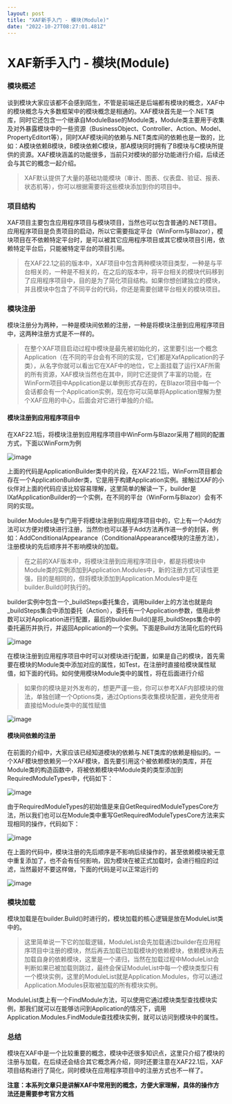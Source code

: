 ```yaml
---
layout: post
title: "XAF新手入门 - 模块(Module)"
date: "2022-10-27T08:27:01.481Z"
---
```

XAF新手入门 - 模块(Module)
====================

### 模块概述

谈到模块大家应该都不会感到陌生，不管是前端还是后端都有模块的概念，XAF中的模块概念与大多数框架中的模块概念是相通的。XAF模块首先是一个.NET类库，同时它还包含一个继承自ModuleBase的Module类，Module类主要用于收集及对外暴露模块中的一些资源（BusinessObject、Controller、Action、Model、PropertyEditort等），同时XAF模块间的依赖与.NET类库间的依赖也是一致的，比如：A模块依赖B模块，B模块依赖C模块，那A模块同时拥有了B模块与C模块所提供的资源。XAF模块涵盖的功能很多，当前只对模块的部分功能进行介绍，后续还会与其它的概念一起介绍。

> XAF默认提供了大量的基础功能模块（审计、图表、仪表盘、验证、报表、状态机等），你可以根据需要将这些模块添加到你的项目中。

### 项目结构

XAF项目主要包含应用程序项目与模块项目，当然也可以包含普通的.NET项目。应用程序项目是负责项目的启动，所以它需要指定平台（WinForm与Blazor），模块项目在不依赖特定平台时，是可以被其它应用程序项目或其它模块项目引用，依赖特定平台后，只能被特定平台的项目引用。

> 在XAF22.1之前的版本中，XAF项目中包含两种模块项目类型，一种是与平台相关的，一种是不相关的，在之后的版本中，将平台相关的模块代码移到了应用程序项目中，目的是为了简化项目结构。如果你想创建独立的模块，并且模块中包含了不同平台的代码，你还是需要创建平台相关的模块项目。

### 模块注册

模块注册分为两种，一种是模块间依赖的注册，一种是将模块注册到应用程序项目中，这两种注册方式是不一样的。

> 在整个XAF项目启动过程中模块是最先被初始化的，这里要引出一个概念Application（在不同的平台会有不同的实现，它们都是XafApplication的子类），从名字你就可以看出它在XAF中的地位，它上面挂载了运行XAF所需的所有资源，XAF模块当然也在其中，同时它还提供了丰富的功能，在WinForm项目中Application是以单例形式存在的，在Blazor项目中每一个会话都会有一个Application实例，现在你可以简单将Application理解为整个XAF应用的中心，后面会对它进行单独的介绍。

#### 模块注册到应用程序项目中

在XAF22.1后，将模块注册到应用程序项目中WinForm与Blazor采用了相同的配置方式，下面以WinForm为例

![image](https://img2022.cnblogs.com/blog/210856/202210/210856-20221026211250340-486768572.png)

上面的代码是ApplicationBuilder类中的片段，在XAF22.1后，WinForm项目都会存在一个ApplicationBuilder类，它是用于构建Application实例。接触过XAF的小伙伴对上面的代码应该比较容易理解，这里简单的解读一下，builder是IXafApplicationBuilder<TBuilder>的一个实例，在不同的平台（WinForm与Blazor）会有不同的实现。

builder.Modules是专门用于将模块注册到应用程序项目中的，它上有一个Add方法可以方便对模块进行注册，当然你也可以基于Add方法再作进一步的封装，例如：AddConditionalAppearance（ConditionalAppearance模块的注册方法），注册模块的先后顺序并不影响模块的加载。

> 在之前的XAF版本中，将模块注册到应用程序项目中，都是将模块中Module类的实例添加到Application.Modules中，新的注册方式可读性更强，目的是相同的，但将模块添加到Application.Modules中是在builder.Build()时执行的。

builder实例中包含一个\_buildSteps委托集合，调用builder上的方法也就是向\_buildSteps集合中添加委托（Action<XafApplication>），委托有一个Application参数，借用此参数可以对Application进行配置，最后的builder.Build()是将\_buildSteps集合中的委托遍历并执行，并返回Application的一个实例。下面是Build方法简化后的代码

![image](https://img2022.cnblogs.com/blog/210856/202210/210856-20221026211837863-1558160732.png)

在模块注册到应用程序项目中时可以对模块进行配置，如果是自己的模块，首先需要在模块的Module类中添加对应的属性，如Test，在注册时直接给模块属性赋值，如下面的代码。如何使用模块Module类中的属性，将在后面进行介绍

> 如果你的模块是对外发布的，想更严谨一些，你可以参考XAF内部模块的做法，单独创建一个Options类，通过Options类收集模块配置，避免使用者直接给Module类中的属性赋值

![image](https://img2022.cnblogs.com/blog/210856/202210/210856-20221026214932598-789766791.png)

#### 模块间依赖的注册

在前面的介绍中，大家应该已经知道模块的依赖与.NET类库的依赖是相似的。一个XAF模块想依赖另一个XAF模块，首先要引用这个被依赖模块的类库，并在Module类的构造函数中，将被依赖模块中Module类的类型添加到RequiredModuleTypes中，代码如下：

![image](https://img2022.cnblogs.com/blog/210856/202210/210856-20221026232144866-795059059.png)

由于RequiredModuleTypes的初始值是来自GetRequiredModuleTypesCore方法，所以我们也可以在Module类中重写GetRequiredModuleTypesCore方法来实现相同的操作，代码如下：

![image](https://img2022.cnblogs.com/blog/210856/202210/210856-20221026233003894-1628982242.png)

在上面的代码中，模块注册的先后顺序是不影响后续操作的，甚至依赖模块被无意中重复添加了，也不会有任何影响，因为模块在被正式加载时，会进行相应的过滤，当然最好不要这样做，下面的代码是可以正常运行的

![image](https://img2022.cnblogs.com/blog/210856/202210/210856-20221026233735012-2078923768.png)

### 模块加载

模块加载是在builder.Build()时进行的，模块加载的核心逻辑是放在ModuleList类中的。

> 这里简单说一下它的加载逻辑，ModuleList会先加载通过builder在应用程序项目中注册的模块，然后再去加载已加载模块的依赖模块，依赖模块再去加载自身的依赖模块，这里是一个递归，当然在加载过程中ModuleList会判断如果已被加载则跳过，最终会保证ModuleList中每一个模块类型只有一个模块实例，这里的ModuleList就是Application.Modules，你可以通过Application.Modules获取被加载的所有模块实例。

ModuleList类上有一个FindModule方法，可以使用它通过模块类型查找模块实例，那我们就可以在能够访问到Application的情况下，调用Application.Modules.FindModule查找模块实例，就可以访问到模块中的属性。

### 总结

模块在XAF中是一个比较重要的概念，模块中还很多知识点，这里只介绍了模块的注册与加载，在后续还会结合其它概念再介绍，同时还要注意在XAF22.1后，XAF项目结构进行了简化，同时模块在应用程序项目中的注册方式也不一样了。

**注意：本系列文章只是讲解XAF中常用到的概念，方便大家理解，具体的操作方法还是需要参考官方文档**